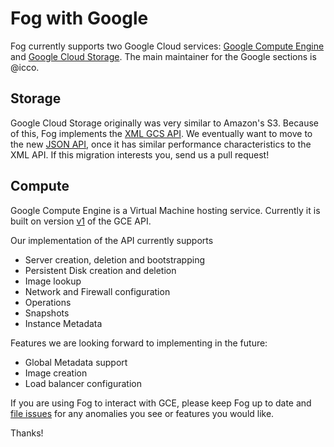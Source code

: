 # Fog with Google

Fog currently supports two Google Cloud services: [Google Compute Engine](https://developers.google.com/compute/) and [Google Cloud Storage](https://developers.google.com/storage/). The main maintainer for the Google sections is @icco.

## Storage

Google Cloud Storage originally was very similar to Amazon's S3. Because of this, Fog implements the [XML GCS API](https://developers.google.com/storage/docs/xml-api-overview). We eventually want to move to the new [JSON API](https://developers.google.com/storage/docs/json_api/), once it has similar performance characteristics to the XML API. If this migration interests you, send us a pull request!

## Compute

Google Compute Engine is a Virtual Machine hosting service. Currently it is built on version [v1](https://developers.google.com/compute/docs/reference/v1/) of the GCE API.

Our implementation of the API currently supports

 * Server creation, deletion and bootstrapping
 * Persistent Disk creation and deletion
 * Image lookup
 * Network and Firewall configuration
 * Operations
 * Snapshots
 * Instance Metadata

Features we are looking forward to implementing in the future:

 * Global Metadata support
 * Image creation
 * Load balancer configuration

If you are using Fog to interact with GCE, please keep Fog up to date and [file issues](https://github.com/fog/fog/issues?labels=google) for any anomalies you see or features you would like.

Thanks!

